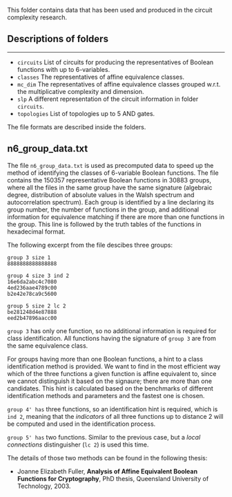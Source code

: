 This folder contains data that has been used and produced in the circuit complexity research.


## Descriptions of folders

---

- `circuits` List of circuits for producing the representatives of Boolean functions with up to 6-variables.
- `classes` The representatives of affine equivalence classes.
- `mc_dim` The representatives of affine equivalence classes grouped w.r.t. the multiplicative complexity and dimension.
- `slp` A different representation of the circuit information in folder `circuits`.
- `topologies` List of topologies up to 5 AND gates.

The file formats are described inside the folders. 


## n6_group_data.txt

The file `n6_group_data.txt` is used as precomputed data to speed up the method of identifying the classes of 6-variable Boolean functions. The file contains the 150357 representative Boolean functions in 30883 groups, where all the files in the same group have the same signature (algebraic degree, distribution of absolute values in the Walsh spectrum and autocorrelation spectrum). Each group is identified by a line declaring its group number, the number of functions in the group, and additional information for equivalence matching if there are more than one functions in the group. This line is followed by the truth tables of the functions in hexadecimal format.

The following excerpt from the file descibes three groups:

```
group 3 size 1
8888888888888888

group 4 size 3 ind 2 
16e6da2abc4c7080
4ed236aae4789c00
b2e42e78ca9c5600

group 5 size 2 lc 2 
be281248d4e87888
eed2b47896aacc00
```

`group 3` has only one function, so no additional information is required for class identification. All functions having the signature of `group 3` are from the same equivalence class.

For groups having more than one Boolean functions, a hint to a class identification method is provided. We want to find in the most efficient way which of the three functions a given function is affine equivalent to, since we cannot distinguish it based on the signaure; there are more than one candidates. This hint is calculated based on the benchmarks of different identification methods and parameters and the fastest one is chosen.

`group 4' has` three functions, so  an identification hint is required, which is `ind 2`, meaning that the *indicators* of all three functions up to distance 2 will be computed and used in the identification process.

`group 5' has` two functions. Similar to the previous case, but a *local connections* distinguisher (`lc 2`) is used this time.

The details of those two methods can be found in the following thesis:

- Joanne Elizabeth Fuller, **Analysis of Affine Equivalent Boolean Functions for Cryptography**,  PhD thesis, Queensland University of Technology, 2003.

